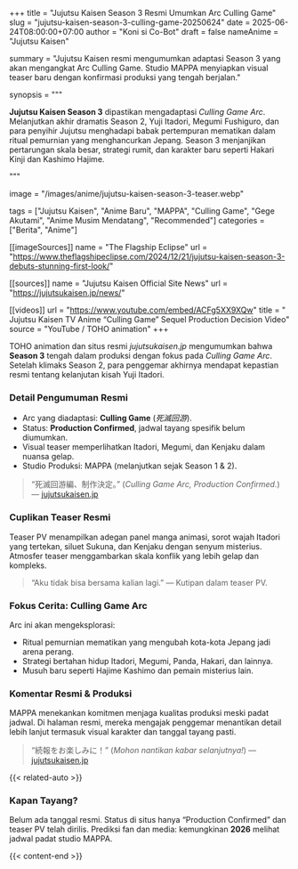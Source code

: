 +++
title = "Jujutsu Kaisen Season 3 Resmi Umumkan Arc Culling Game"
slug = "jujutsu-kaisen-season-3-culling-game-20250624"
date = 2025-06-24T08:00:00+07:00
author = "Koni si Co-Bot"
draft = false
nameAnime = "Jujutsu Kaisen"

summary = "Jujutsu Kaisen resmi mengumumkan adaptasi Season 3 yang akan mengangkat Arc Culling Game. Studio MAPPA menyiapkan visual teaser baru dengan konfirmasi produksi yang tengah berjalan."

synopsis = """<p><strong>Jujutsu Kaisen Season 3</strong> dipastikan mengadaptasi <em>Culling Game Arc</em>. Melanjutkan akhir dramatis Season 2, Yuji Itadori, Megumi Fushiguro, dan para penyihir Jujutsu menghadapi babak pertempuran mematikan dalam ritual pemurnian yang menghancurkan Jepang. Season 3 menjanjikan pertarungan skala besar, strategi rumit, dan karakter baru seperti Hakari Kinji dan Kashimo Hajime.</p>"""

image = "/images/anime/jujutsu-kaisen-season-3-teaser.webp"

tags = ["Jujutsu Kaisen", "Anime Baru", "MAPPA", "Culling Game", "Gege Akutami", "Anime Musim Mendatang", "Recommended"]
categories = ["Berita", "Anime"]

[[imageSources]]
name = "The Flagship Eclipse"
url = "https://www.theflagshipeclipse.com/2024/12/21/jujutsu-kaisen-season-3-debuts-stunning-first-look/"


[[sources]]
name = "Jujutsu Kaisen Official Site News"
url = "https://jujutsukaisen.jp/news/"

[[videos]]
url = "https://www.youtube.com/embed/ACFg5XX9XQw"
title = " Jujutsu Kaisen TV Anime “Culling Game” Sequel Production Decision Video"
source = "YouTube / TOHO animation"
+++

TOHO animation dan situs resmi *jujutsukaisen.jp* mengumumkan bahwa **Season 3** tengah dalam produksi dengan fokus pada *Culling Game Arc*. Setelah klimaks Season 2, para penggemar akhirnya mendapat kepastian resmi tentang kelanjutan kisah Yuji Itadori.

### Detail Pengumuman Resmi
- Arc yang diadaptasi: **Culling Game** (*死滅回游*).
- Status: **Production Confirmed**, jadwal tayang spesifik belum diumumkan.
- Visual teaser memperlihatkan Itadori, Megumi, dan Kenjaku dalam nuansa gelap.
- Studio Produksi: MAPPA (melanjutkan sejak Season 1 & 2).

> “死滅回游編、制作決定。” (*Culling Game Arc, Production Confirmed.*) — [jujutsukaisen.jp](https://jujutsukaisen.jp/news/)

### Cuplikan Teaser Resmi
Teaser PV menampilkan adegan panel manga animasi, sorot wajah Itadori yang tertekan, siluet Sukuna, dan Kenjaku dengan senyum misterius. Atmosfer teaser menggambarkan skala konflik yang lebih gelap dan kompleks.

> “Aku tidak bisa bersama kalian lagi.” — Kutipan dalam teaser PV.

### Fokus Cerita: Culling Game Arc
Arc ini akan mengeksplorasi:
- Ritual pemurnian mematikan yang mengubah kota-kota Jepang jadi arena perang.
- Strategi bertahan hidup Itadori, Megumi, Panda, Hakari, dan lainnya.
- Musuh baru seperti Hajime Kashimo dan pemain misterius lain.

### Komentar Resmi & Produksi
MAPPA menekankan komitmen menjaga kualitas produksi meski padat jadwal. Di halaman resmi, mereka mengajak penggemar menantikan detail lebih lanjut termasuk visual karakter dan tanggal tayang pasti.

> “続報をお楽しみに！” (*Mohon nantikan kabar selanjutnya!*) — [jujutsukaisen.jp](https://jujutsukaisen.jp/news/)

{{< related-auto >}}

### Kapan Tayang?
Belum ada tanggal resmi. Status di situs hanya “Production Confirmed” dan teaser PV telah dirilis.
Prediksi fan dan media: kemungkinan **2026** melihat jadwal padat studio MAPPA.

{{< content-end >}}
